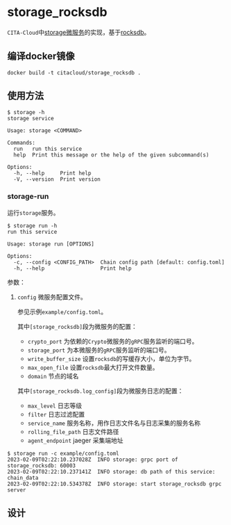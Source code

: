 # storage_rocksdb

`CITA-Cloud`中[storage微服务](https://github.com/cita-cloud/cita_cloud_proto/blob/master/protos/storage.proto)的实现，基于[rocksdb](https://github.com/facebook/rocksdb)。

## 编译docker镜像
```
docker build -t citacloud/storage_rocksdb .
```

## 使用方法

```
$ storage -h
storage service

Usage: storage <COMMAND>

Commands:
  run   run this service
  help  Print this message or the help of the given subcommand(s)

Options:
  -h, --help     Print help
  -V, --version  Print version
```

### storage-run

运行`storage`服务。

```
$ storage run -h
run this service

Usage: storage run [OPTIONS]

Options:
  -c, --config <CONFIG_PATH>  Chain config path [default: config.toml]
  -h, --help                  Print help
```

参数：
1. `config` 微服务配置文件。

    参见示例`example/config.toml`。

    其中`[storage_rocksdb]`段为微服务的配置：
    * `crypto_port` 为依赖的`Crypto`微服务的`gRPC`服务监听的端口号。
    * `storage_port` 为本微服务的`gRPC`服务监听的端口号。
    * `write_buffer_size` 设置`rocksdb`的写缓存大小，单位为字节。
    * `max_open_file` 设置`rocksdb`最大打开文件数量。
    * `domain` 节点的域名

    其中`[storage_rocksdb.log_config]`段为微服务日志的配置：
    * `max_level` 日志等级
    * `filter` 日志过滤配置
    * `service_name` 服务名称，用作日志文件名与日志采集的服务名称
    * `rolling_file_path` 日志文件路径
    * `agent_endpoint` jaeger 采集端地址

```
$ storage run -c example/config.toml
2023-02-09T02:22:10.237028Z  INFO storage: grpc port of storage_rocksdb: 60003
2023-02-09T02:22:10.237141Z  INFO storage: db path of this service: chain_data
2023-02-09T02:22:10.534378Z  INFO storage: start storage_rocksdb grpc server
```

## 设计



